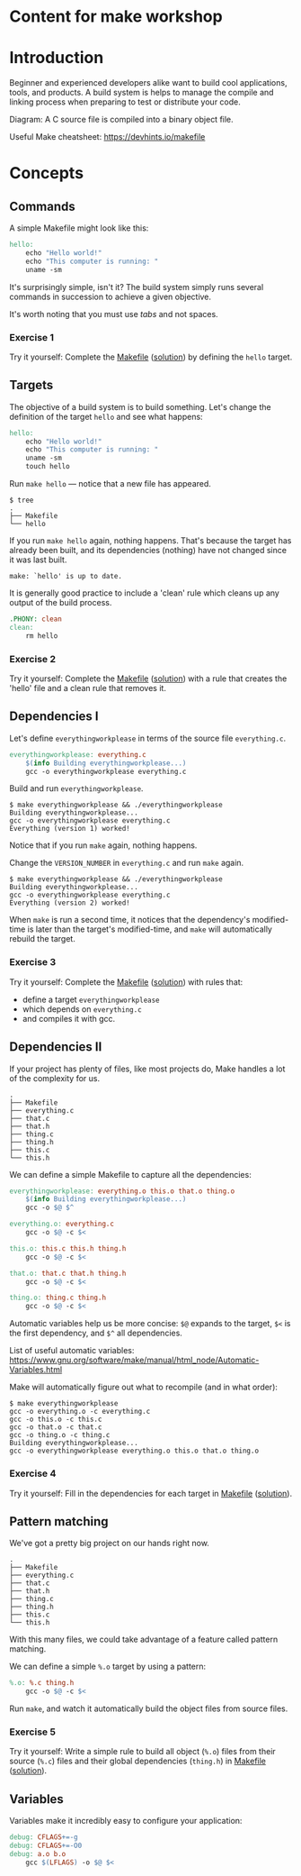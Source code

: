 # Content for make workshop

# Introduction

Beginner and experienced developers alike want to build cool applications, tools, and products. A build system is helps to manage the compile and linking process when preparing to test or distribute your code.

Diagram: A C source file is compiled into a binary object file.

Useful Make cheatsheet: https://devhints.io/makefile

# Concepts

## Commands

A simple Makefile might look like this:
```Makefile
hello:
	echo "Hello world!"
	echo "This computer is running: "
	uname -sm
```
It's surprisingly simple, isn't it? The build system simply runs several commands in succession to achieve a given objective.

It's worth noting that you must use *tabs* and not spaces.

### Exercise 1
Try it yourself: Complete the [Makefile](../exercise1/Makefile) ([solution](../solution1/Makefile)) by defining the `hello` target.

## Targets

The objective of a build system is to build something. Let's change the definition of the target `hello` and see what happens:
```Makefile
hello:
	echo "Hello world!"
	echo "This computer is running: "
	uname -sm
	touch hello
```
Run `make hello` — notice that a new file has appeared.
```shell
$ tree
.
├── Makefile
└── hello
```

If you run `make hello` again, nothing happens. That's because the target has already been built, and its dependencies (nothing) have not changed since it was last built.
```shell
make: `hello' is up to date.
```

It is generally good practice to include a 'clean' rule which cleans up any output of the build process.
```Makefile
.PHONY: clean
clean:
    rm hello
```

### Exercise 2
Try it yourself: Complete the [Makefile](../exercise2/Makefile) ([solution](../solution2/Makefile)) with a rule that creates the 'hello' file and a clean rule that removes it.

## Dependencies I

Let's define `everythingworkplease` in terms of the source file `everything.c`.
```Makefile
everythingworkplease: everything.c
	$(info Building everythingworkplease...)
	gcc -o everythingworkplease everything.c
```
Build and run `everythingworkplease`.
```shell
$ make everythingworkplease && ./everythingworkplease
Building everythingworkplease...
gcc -o everythingworkplease everything.c
Everything (version 1) worked!
```

Notice that if you run `make` again, nothing happens.

Change the `VERSION_NUMBER` in `everything.c` and run `make` again.
```shell
$ make everythingworkplease && ./everythingworkplease
Building everythingworkplease...
gcc -o everythingworkplease everything.c
Everything (version 2) worked!
```

When `make` is run a second time, it notices that the dependency's modified-time is later than the target's modified-time, and `make` will automatically rebuild the target.

### Exercise 3
Try it yourself: Complete the [Makefile](../exercise3/Makefile) ([solution](../solution3/Makefile)) with rules that:
- define a target `everythingworkplease`
- which depends on `everything.c`
- and compiles it with gcc.

## Dependencies II

If your project has plenty of files, like most projects do, Make handles a lot of the complexity for us.
```shell
.
├── Makefile
├── everything.c
├── that.c
├── that.h
├── thing.c
├── thing.h
├── this.c
└── this.h
```

We can define a simple Makefile to capture all the dependencies:
```Makefile
everythingworkplease: everything.o this.o that.o thing.o
	$(info Building everythingworkplease...)
	gcc -o $@ $^

everything.o: everything.c
	gcc -o $@ -c $<

this.o: this.c this.h thing.h
	gcc -o $@ -c $<

that.o: that.c that.h thing.h
	gcc -o $@ -c $<

thing.o: thing.c thing.h
	gcc -o $@ -c $<
```

Automatic variables help us be more concise: `$@` expands to the target, `$<` is the first dependency, and `$^` all dependencies.

List of useful automatic variables: https://www.gnu.org/software/make/manual/html_node/Automatic-Variables.html

Make will automatically figure out what to recompile (and in what order):
```shell
$ make everythingworkplease
gcc -o everything.o -c everything.c
gcc -o this.o -c this.c
gcc -o that.o -c that.c
gcc -o thing.o -c thing.c
Building everythingworkplease...
gcc -o everythingworkplease everything.o this.o that.o thing.o
```

### Exercise 4
Try it yourself: Fill in the dependencies for each target in [Makefile](../exercise4/Makefile) ([solution](../solution4/Makefile)).

## Pattern matching
We've got a pretty big project on our hands right now.
```shell
.
├── Makefile
├── everything.c
├── that.c
├── that.h
├── thing.c
├── thing.h
├── this.c
└── this.h
```

With this many files, we could take advantage of a feature called pattern matching.

We can define a simple `%.o` target by using a pattern:
```Makefile
%.o: %.c thing.h
	gcc -o $@ -c $<
```
Run `make`, and watch it automatically build the object files from source files.

### Exercise 5
Try it yourself: Write a simple rule to build all object (`%.o`) files from their source (`%.c`) files and their global dependencies (`thing.h`) in [Makefile](../exercise5/Makefile) ([solution](../solution5/Makefile)).

## Variables

Variables make it incredibly easy to configure your application:
```Makefile
debug: CFLAGS+=-g
debug: CFLAGS+=-O0
debug: a.o b.o
	gcc $(LFLAGS) -o $@ $<
```